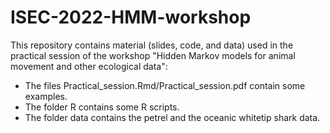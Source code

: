 # ISEC-2022-HMM-workshop
This repository contains material (slides, code, and data) used in the practical session of the workshop "Hidden Markov models for animal movement and other ecological data":

- The files Practical_session.Rmd/Practical_session.pdf contain some examples.
- The folder R contains some R scripts.
- The folder data contains the petrel and the oceanic whitetip shark data.
